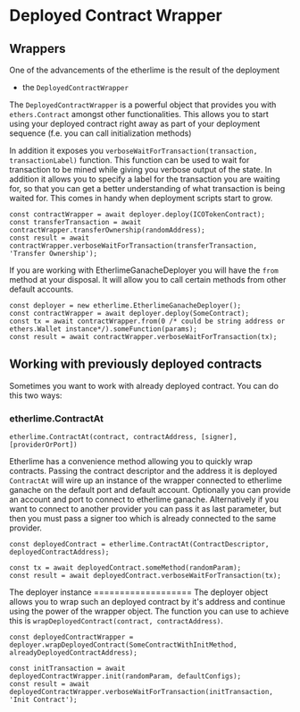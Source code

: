 # Deployed Contract Wrapper

## Wrappers

One of the advancements of the etherlime is the result of the deployment
- the `DeployedContractWrapper`

The `DeployedContractWrapper` is a powerful object that provides you
with `ethers.Contract` amongst other functionalities. This allows you to
start using your deployed contract right away as part of your deployment
sequence (f.e. you can call initialization methods)

In addition it exposes you `verboseWaitForTransaction(transaction,
transactionLabel)` function. This function can be used to wait for
transaction to be mined while giving you verbose output of the state. In
addition it allows you to specify a label for the transaction you are
waiting for, so that you can get a better understanding of what
transaction is being waited for. This comes in handy when deployment
scripts start to grow.

    const contractWrapper = await deployer.deploy(ICOTokenContract);
    const transferTransaction = await contractWrapper.transferOwnership(randomAddress);
    const result = await contractWrapper.verboseWaitForTransaction(transferTransaction, 'Transfer Ownership');

If you are working with EtherlimeGanacheDeployer you will have the
`from` method at your disposal. It will allow you to call certain
methods from other default accounts.

    const deployer = new etherlime.EtherlimeGanacheDeployer();
    const contractWrapper = await deployer.deploy(SomeContract);
    const tx = await contractWrapper.from(0 /* could be string address or ethers.Wallet instance*/).someFunction(params);
    const result = await contractWrapper.verboseWaitForTransaction(tx);

## Working with previously deployed contracts

Sometimes you want to work with already deployed contract. You can do
this two ways:

### etherlime.ContractAt

`etherlime.ContractAt(contract, contractAddress, [signer],
[providerOrPort])`

Etherlime has a convenience method allowing you to quickly wrap
contracts. Passing the contract descriptor and the address it is
deployed `ContractAt` will wire up an instance of the wrapper connected
to etherlime ganache on the default port and default account. Optionally
you can provide an account and port to connect to etherlime ganache.
Alternatively if you want to connect to another provider you can pass it
as last parameter, but then you must pass a signer too which is already
connected to the same provider.

    const deployedContract = etherlime.ContractAt(ContractDescriptor, deployedContractAddress);
    
    const tx = await deployedContract.someMethod(randomParam);
    const result = await deployedContract.verboseWaitForTransaction(tx);

The deployer instance =================== The deployer object allows you
to wrap such an deployed contract by it's address and continue using the
power of the wrapper object. The function you can use to achieve this is
`wrapDeployedContract(contract, contractAddress)`.

	const deployedContractWrapper = deployer.wrapDeployedContract(SomeContractWithInitMethod, alreadyDeployedContractAddress);
    
    const initTransaction = await deployedContractWrapper.init(randomParam, defaultConfigs);
    const result = await deployedContractWrapper.verboseWaitForTransaction(initTransaction, 'Init Contract');
